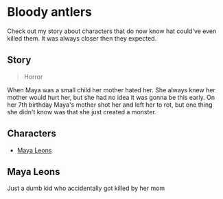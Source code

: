 # Bloody antlers
Check out my story about characters that do now know hat could've even killed them. It was always closer then they expected.

## Story
> Horror

When Maya was a small child her mother hated her.
She always knew her mother would hurt her, but she had no idea it was gonna be this early.
On her 7th birthday Maya's mother shot her and left her to rot,
but one thing she didn't know was that she just created a monster.

## Characters
* [Maya Leons](##Maya-Leons)


## Maya Leons
Just a dumb kid who accidentally got killed by her mom
